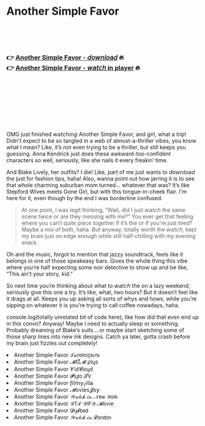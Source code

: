 <h1>Another Simple Favor</h1>

<br><br><br>

<h3>👉 <a href="https://Traviss-pasynmelu1984.github.io/dqkbivmufy/">Another Simple Favor - 𝘥𝘰𝘸𝘯𝘭𝘰𝘢𝘥</a> 🔥<br>
👉 <a href="https://Traviss-pasynmelu1984.github.io/dqkbivmufy/">Another Simple Favor - 𝘸𝘢𝘵𝘤𝘩 in player</a> 🔥
</h3>



<br><br><br><br><br><br><br>


OMG just finished 𝘸𝘢𝘵𝘤𝘩𝘪𝘯𝘨 Another Simple Favor, and girl, what a trip! Didn't expect to be so tangled in a web of almost-a-thriller vibes, you know what I mean? Like, it’s not even trying to be a thriller, but still keeps you guessing. Anna Kendrick just does these awkward-too-confident characters so well, seriously, like she nails it every freakin’ time.

And Blake Lively, her outfits? I die! Like, part of me just wants to 𝘥𝘰𝘸𝘯𝘭𝘰𝘢𝘥 the   just for fashion tips, haha! Also, wanna point out how jarring it is to see that whole charming suburban mom turned... whatever that was? It’s like Stepford Wives meets Gone Girl, but with this tongue-in-cheek flair. I'm here for it, even though by the end I was borderline confused. 

> At one point, I was legit thinking, “Wait, did I just 𝘸𝘢𝘵𝘤𝘩 the same scene twice or are they messing with me?” You ever get that feeling where you can’t quite piece together if it’s the   or if you're just tired? Maybe a mix of both, haha. But anyway, totally worth the 𝘸𝘢𝘵𝘤𝘩, kept my brain just on edge enough while still half-chilling with my evening snack.

Oh and the music, forgot to mention that jazzy soundtrack, feels like it belongs in one of those speakeasy bars. Gives the whole thing this vibe where you’re half expecting some noir detective to show up and be like, “This ain’t your story, kid.”

So next time you’re thinking about what to 𝘸𝘢𝘵𝘤𝘩 the   on a lazy weekend, seriously give this one a try. It’s like, what, two hours? But it doesn’t feel like it drags at all. Keeps you up asking all sorts of whys and hows, while you’re sipping on whatever it is you’re trying to call coffee nowadays, haha.

console.log(totally unrelated bit of code here); like how did that even end up in this convo? Anyway! Maybe I need to actually sleep or something. Probably dreaming of Blake’s suits... or maybe start sketching some of those sharp lines into new ink designs. Catch ya later, gotta crash before my brain just fizzles out completely!

<li>Another Simple Favor 𝒯𝒶𝗆𝗂𝗅𝗋𝗈ç𝗄𝑒𝗋𝗌</li>
<li>Another Simple Favor 𝓜Ɠ𝓜 ρ𝗅ų𝗌</li>
<li>Another Simple Favor 𝓥𝗂ԁ𝓒𝗅𝗈ųԁ</li>
<li>Another Simple Favor 𝓟𝗅ų𝗍𝗈 𝓣𝖵</li>
<li>Another Simple Favor ƒ𝗂𝗅𝗆𝗒𝓏𝗂𝗅𝗅𝖆</li>
<li>Another Simple Favor 𝓜𝗈ν𝗂𝖾𝗌𝓙𝗈𝗒</li>
<li>Another Simple Favor 𝒲𝒶𝓉𝒸𝒽 𝒾𝓃 𝒩𝖾𝗐 𝒴𝗈𝗋𝗄</li>
<li>Another Simple Favor 𝒴𝖳𝒮 𝒴𝖨𝖥𝒴 𝓜𝗈ν𝗂𝖾</li>
<li>Another Simple Favor 𝓓ų𝓫𝖻𝖾𝖽</li>
<li>Another Simple Favor 𝒲𝒶𝓉𝒸𝒽 𝒾𝓃 𝓛𝗈𝗇𝖽𝗈𝗇</li>
